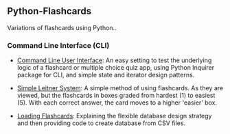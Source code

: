 ##  Python-Flashcards

Variations of flashcards using Python..

### Command Line Interface (CLI) 

- [Command Line User Interface](https://github.com/jonfernq/Python-Flashcards/tree/main/CommandLineUserInterface):  An easy setting to test the underlying logic of a flashcard or multiple choice quiz app, using Python Inquirer package for CLI, and simple state and iterator design patterns. 

- [Simple Leitner System](https://github.com/jonfernq/Python-Flashcards/tree/main/CommandLineUserInterface/LeitnerSystem): A simple method of using flashcards. As they are viewed, but the flashcards in boxes graded from hardest (1) to easiest (5). With each correct answer, the card moves to a higher 'easier' box.  

- [Loading Flashcards](https://github.com/jonfernq/Python-Flashcards/tree/main/LoadingFlashcards): Explaining the flexible database design strategy and then providing code to create database from CSV files. 
